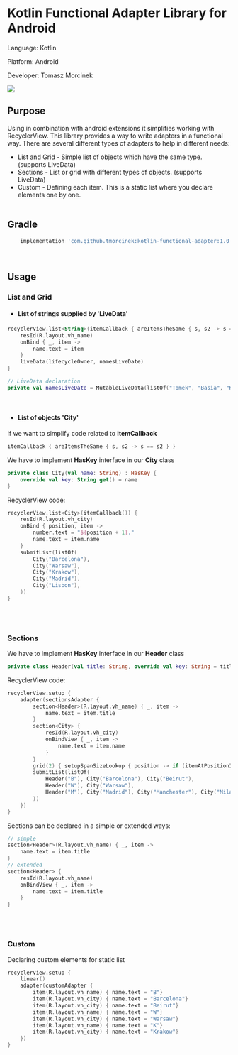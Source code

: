 # Kotlin Functional Adapter Library for Android

<p>Language:   Kotlin</p>
<p>Platform:   Android</p>
<p>Developer:  Tomasz Morcinek</p>

[![](https://jitpack.io/v/tmorcinek/kotlin-functional-adapter.svg)](https://jitpack.io/#tmorcinek/kotlin-functional-adapter)
<br>

## Purpose
Using in combination with android extensions it simplifies working with RecyclerView. This library provides a way to write adapters in a functional way. 
There are several different types of adapters to help in different needs: 
 - List and Grid - Simple list of objects which have the same type. (supports LiveData)
 - Sections - List or grid with different types of objects. (supports LiveData)
 - Custom - Defining each item. This is a static list where you declare elements one by one.
 <br><br>
 
## Gradle
```groovy
    implementation 'com.github.tmorcinek:kotlin-functional-adapter:1.0'
```
<br>

## Usage <br>

### List and Grid <br>

 - #### List of strings supplied by 'LiveData'
```kotlin
recyclerView.list<String>(itemCallback { areItemsTheSame { s, s2 -> s == s2 } }) {
    resId(R.layout.vh_name)
    onBind { _, item ->
        name.text = item
    }
    liveData(lifecycleOwner, namesLiveDate)
}

// LiveData declaration
private val namesLiveDate = MutableLiveData(listOf("Tomek", "Basia", "Kamil", "Krzysiu", "Karolina", "Beata"))
```
<br>

 - #### List of objects 'City' 
If we want to simplify code related to **itemCallback**
```kotlin
itemCallback { areItemsTheSame { s, s2 -> s == s2 } }
```
We have to implement **HasKey** interface in our **City** class
```kotlin
private class City(val name: String) : HasKey {
    override val key: String get() = name
}
```
RecyclerView code:
```kotlin
recyclerView.list<City>(itemCallback()) {
    resId(R.layout.vh_city)
    onBind { position, item ->
        number.text = "${position + 1}."
        name.text = item.name
    }
    submitList(listOf(
        City("Barcelona"),
        City("Warsaw"),
        City("Krakow"),
        City("Madrid"),
        City("Lisbon"),
    ))
}
```
<br><br>

### Sections <br>
We have to implement **HasKey** interface in our **Header** class
```kotlin
private class Header(val title: String, override val key: String = title) : HasKey
```
RecyclerView code:
```kotlin
recyclerView.setup {
    adapter(sectionsAdapter {
        section<Header>(R.layout.vh_name) { _, item ->
            name.text = item.title
        }
        section<City> {
            resId(R.layout.vh_city)
            onBindView { _, item ->
                name.text = item.name
            }
        }
        grid(2) { setupSpanSizeLookup { position -> if (itemAtPositionIsClass<Header>(position)) 2 else 1 } }
        submitList(listOf(
            Header("B"), City("Barcelona"), City("Beirut"),
            Header("W"), City("Warsaw"),
            Header("M"), City("Madrid"), City("Manchester"), City("Milan"), City("Moscow"),
        ))
    })
}
```
Sections can be declared in a simple or extended ways: 
```kotlin
// simple
section<Header>(R.layout.vh_name) { _, item ->
    name.text = item.title
}
// extended
section<Header> {
    resId(R.layout.vh_name)
    onBindView { _, item ->
        name.text = item.title
    }
}
```
<br><br>

### Custom <br>

Declaring custom elements for static list
```kotlin
recyclerView.setup {
    linear()
    adapter(customAdapter {
        item(R.layout.vh_name) { name.text = "B"}
        item(R.layout.vh_city) { name.text = "Barcelona"}
        item(R.layout.vh_city) { name.text = "Beirut"}
        item(R.layout.vh_name) { name.text = "W"}
        item(R.layout.vh_city) { name.text = "Warsaw"}
        item(R.layout.vh_name) { name.text = "K"}
        item(R.layout.vh_city) { name.text = "Krakow"}
    })
}
```
